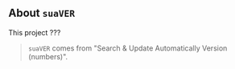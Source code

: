 About `suaVER`
-------------

This project ???

> `suaVER` comes from "Search & Update Automatically Version (numbers)".
